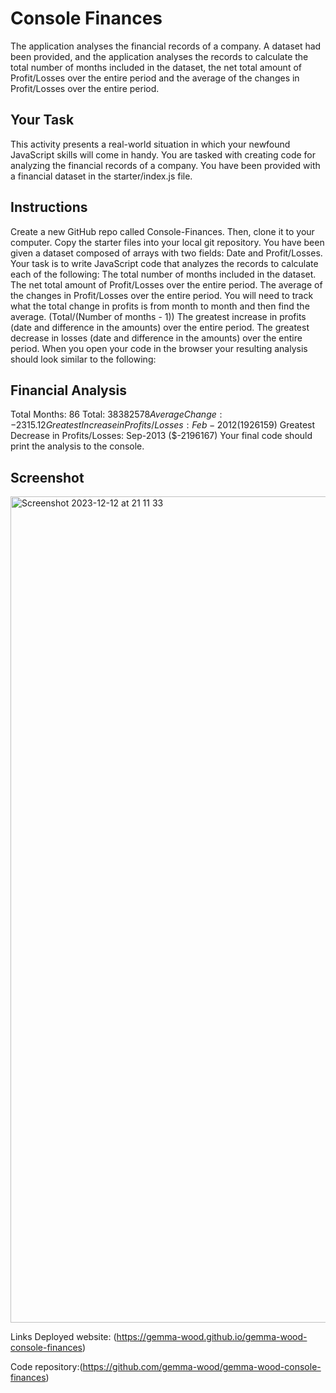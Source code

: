 # Console Finances

The application analyses the financial records of a company. A dataset had been provided, and the application analyses the records to calculate the total number of months included in the dataset, the net total amount of Profit/Losses over the entire period and the average of the changes in Profit/Losses over the entire period.

## Your Task

This activity presents a real-world situation in which your newfound JavaScript skills will come in handy. You are tasked with creating code for analyzing the financial records of a company. You have been provided with a financial dataset in the starter/index.js file.

## Instructions

Create a new GitHub repo called Console-Finances. Then, clone it to your computer.
Copy the starter files into your local git repository.
You have been given a dataset composed of arrays with two fields: Date and Profit/Losses.
Your task is to write JavaScript code that analyzes the records to calculate each of the following:
The total number of months included in the dataset.
The net total amount of Profit/Losses over the entire period.
The average of the changes in Profit/Losses over the entire period.
You will need to track what the total change in profits is from month to month and then find the average.
(Total/(Number of months - 1))
The greatest increase in profits (date and difference in the amounts) over the entire period.
The greatest decrease in losses (date and difference in the amounts) over the entire period.
When you open your code in the browser your resulting analysis should look similar to the following:

Financial Analysis
----------------------------
Total Months: 86
Total: $38382578
Average Change: -2315.12
Greatest Increase in Profits/Losses: Feb-2012 ($1926159)
Greatest Decrease in Profits/Losses: Sep-2013 ($-2196167)
Your final code should print the analysis to the console.

## Screenshot

<img width="1322" alt="Screenshot 2023-12-12 at 21 11 33" src="https://github.com/Gemma-Wood/Console-Finances/assets/150028191/40903635-1b7b-406b-a57f-105c8c4b7825">

Links Deployed website: (https://gemma-wood.github.io/gemma-wood-console-finances)

Code repository:(https://github.com/gemma-wood/gemma-wood-console-finances)
